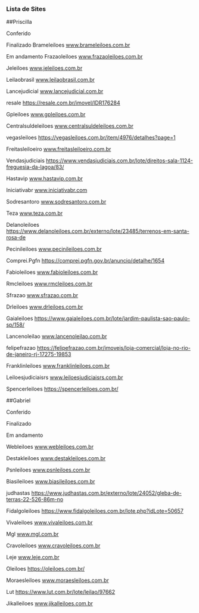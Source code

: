 ### Lista de Sites

##Priscilla

Conferido

Finalizado
Brameleiloes	www.brameleiloes.com.br

Em andamento
Frazaoleiloes	www.frazaoleiloes.com.br

Jeleiloes	www.jeleiloes.com.br

Leilaobrasil	www.leilaobrasil.com.br

Lancejudicial	www.lancejudicial.com.br

resale	https://resale.com.br/imovel/IDR176284

Gpleiloes	www.gpleiloes.com.br

Centralsuldeleiloes	www.centralsuldeleiloes.com.br

vegasleiloes	https://vegasleiloes.com.br/item/4976/detalhes?page=1

Freitasleiloeiro	www.freitasleiloeiro.com.br

Vendasjudiciais	https://www.vendasjudiciais.com.br/lote/direitos-sala-1124-freguesia-da-lagoa/83/

Hastavip	www.hastavip.com.br

Iniciativabr	www.iniciativabr.com

Sodresantoro	www.sodresantoro.com.br

Teza	www.teza.com.br

Delanoleiloes	https://www.delanoleiloes.com.br/externo/lote/23485/terrenos-em-santa-rosa-de

Pecinileiloes	www.pecinileiloes.com.br

Comprei.Pgfn	https://comprei.pgfn.gov.br/anuncio/detalhe/1654

Fabioleiloes	www.fabioleiloes.com.br

Rmcleiloes	www.rmcleiloes.com.br

Sfrazao	www.sfrazao.com.br

Drleiloes	www.drleiloes.com.br

Gaialeiloes	https://www.gaialeiloes.com.br/lote/jardim-paulista-sao-paulo-sp/158/

Lancenoleilao	www.lancenoleilao.com.br

felipefrazao	https://felipefrazao.com.br/imoveis/loja-comercial/loja-no-rio-de-janeiro-rj-17275-19853

Franklinleiloes	www.franklinleiloes.com.br

Leiloesjudiciaisrs	www.leiloesjudiciaisrs.com.br

Spencerleiloes	https://spencerleiloes.com.br/


##Gabriel

Conferido

Finalizado

Em andamento

Webleiloes	www.webleiloes.com.br

Destakleiloes	www.destakleiloes.com.br

Psnleiloes	www.psnleiloes.com.br

Biasileiloes	www.biasileiloes.com.br

judhastas	https://www.judhastas.com.br/externo/lote/24052/gleba-de-terras-22-526-86m-no

Fidalgoleiloes	https://www.fidalgoleiloes.com.br/lote.php?idLote=50657

Vivaleiloes	www.vivaleiloes.com.br

Mgl	www.mgl.com.br

Cravoleiloes	www.cravoleiloes.com.br

Leje	www.leje.com.br

Oleiloes	https://oleiloes.com.br/

Moraesleiloes	www.moraesleiloes.com.br

Lut	https://www.lut.com.br/lote/leilao/97662

Jikalleiloes	www.jikalleiloes.com.br


